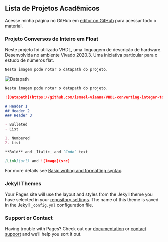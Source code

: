 ## Lista de Projetos Acadêmicos

Acesse minha página no GitHub em [editor on GitHub](https://github.com/ismael-vianna/) para acessar todo o material.

### Projeto Conversos de Inteiro em Float

Neste projeto foi utilizado VHDL, uma linguagem de descrição de hardware.
Desenvolvida no ambiente Vivado 2020.3. Uma iniciativa particular para o estudo de números flat.

```markdown
Nesta imagem pode notar o datapath do projeto.
```

![Datapath](https://github.com/ismael-vianna/VHDL-converting-integer-to-float-32bits/blob/main/divis%C3%A3o_float_ismaelVianna-v1.jpg)


```markdown
Nesta imagem pode notar o datapath do projeto.

![Datapath](https://github.com/ismael-vianna/VHDL-converting-integer-to-float-32bits/blob/main/divis%C3%A3o_float_ismaelVianna-v1.jpg)

# Header 1
## Header 2
### Header 3

- Bulleted
- List

1. Numbered
2. List

**Bold** and _Italic_ and `Code` text

[Link](url) and ![Image](src)
```


For more details see [Basic writing and formatting syntax](https://docs.github.com/en/github/writing-on-github/getting-started-with-writing-and-formatting-on-github/basic-writing-and-formatting-syntax).

### Jekyll Themes

Your Pages site will use the layout and styles from the Jekyll theme you have selected in your [repository settings](https://github.com/ismael-vianna/firstgithubwebsite/settings/pages). The name of this theme is saved in the Jekyll `_config.yml` configuration file.

### Support or Contact

Having trouble with Pages? Check out our [documentation](https://docs.github.com/categories/github-pages-basics/) or [contact support](https://support.github.com/contact) and we’ll help you sort it out.
